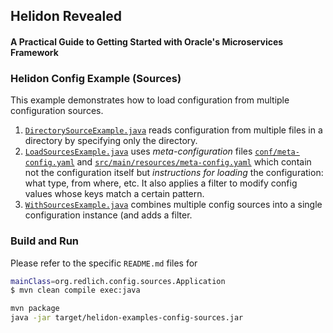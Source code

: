 ## Helidon Revealed
#### A Practical Guide to Getting Started with Oracle's Microservices Framework

### Helidon Config Example (Sources)

This example demonstrates how to load configuration from multiple configuration sources.

1. [`DirectorySourceExample.java`](./src/main/java/org/redlich/config/sources/DirectorySourceExample.java)
   reads configuration from multiple files in a directory by specifying only the directory.
2. [`LoadSourcesExample.java`](./src/main/java/org/redlich/config/sources/LoadSourcesExample.java)
   uses _meta-configuration_ files [`conf/meta-config.yaml`](./conf/meta-config.yaml)
   and [`src/main/resources/meta-config.yaml`](./src/main/resources/meta-config.yaml)
   which contain not the configuration itself but
   _instructions for loading_ the configuration: what type, from where, etc. It also
   applies a filter to modify config values whose keys match a certain pattern.
3. [`WithSourcesExample.java`](./src/main/java/org/redlich/config/sources/WithSourcesExample.java)
   combines multiple config sources into a single configuration instance (and adds a
   filter.


### Build and Run

Please refer to the specific `README.md` files for
```bash
mainClass=org.redlich.config.sources.Application
$ mvn clean compile exec:java 
```

```bash
mvn package
java -jar target/helidon-examples-config-sources.jar
```
